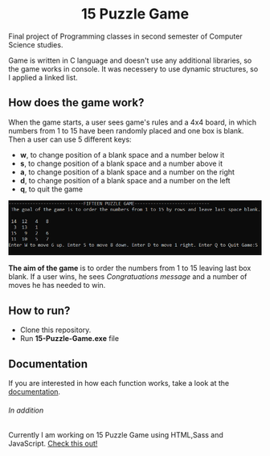 <h1 align="center">15 Puzzle Game</h1>
Final project of Programming classes in second semester of Computer Science studies.

Game is written in C language and doesn't use any additional libraries, so the game works in console. It was necessery to use dynamic structures, so I applied a linked list.

## How does the game work?
When the game starts, a user sees game's rules and a 4x4 board, in which numbers from 1 to 15 have been randomly placed and one box is blank. Then a user can use 5 different keys:
- **w**, to change position of a blank space and a number below it
- **s**, to change position of a blank space and a number above it
- **a**, to change position of a blank space and a number on the right
- **d**, to change position of a blank space and a number on the left
- **q**, to quit the game

<img src="img/theGame.png">

**The aim of the game** is to order the numbers from 1 to 15 leaving last box blank. If a user wins, he sees *Congratuations message* and a number of moves he has needed to win.

## How to run?
- Clone this repository.
- Run **15-Puzzle-Game.exe** file

## Documentation
If you are interested in how each function works, take a look at the [documentation](documentation.pdf).

###### In addition
Currently I am working on 15 Puzzle Game using HTML,Sass and JavaScript. [Check this out!](https://github.com/Lyczeq/15-Puzzle-Game-Frontend)
